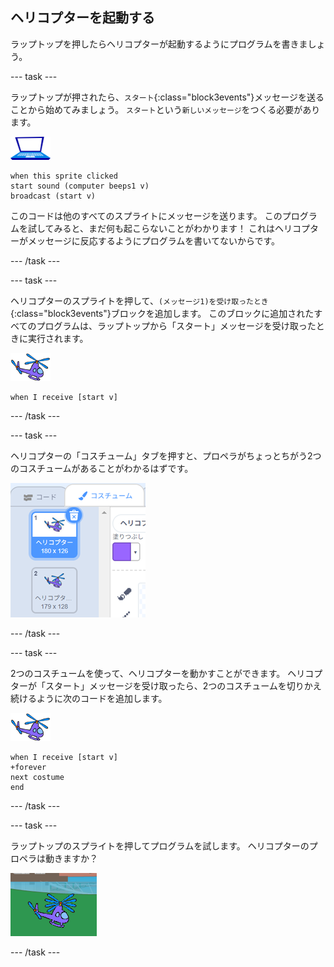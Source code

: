 ## ヘリコプターを起動する

ラップトップを押したらヘリコプターが起動するようにプログラムを書きましょう。

--- task ---

ラップトップが押されたら、`スタート`{:class="block3events"}メッセージを送ることから始めてみましょう。 `スタート`という`新しいメッセージ`をつくる必要があります。

![ラップトップのスプライト](images/laptop-sprite.png)

```blocks3
when this sprite clicked
start sound (computer beeps1 v)
broadcast (start v)
```

このコードは他のすべてのスプライトにメッセージを送ります。 このプログラムを試してみると、まだ何も起こらないことがわかります！ これはヘリコプターがメッセージに反応するようにプログラムを書いてないからです。

--- /task ---

--- task ---

ヘリコプターのスプライトを押して、`(メッセージ1)を受け取ったとき`{:class="block3events"}ブロックを追加します。 このブロックに追加されたすべてのプログラムは、ラップトップから「スタート」メッセージを受け取ったときに実行されます。

![ヘリコプターのスプライト](images/helicopter-sprite.png)

```blocks3
when I receive [start v]
```

--- /task ---

--- task ---

ヘリコプターの「コスチューム」タブを押すと、プロペラがちょっとちがう2つのコスチュームがあることがわかるはずです。

![ヘリコプターのコスチューム](images/toys-helicopter-costumes.png)

--- /task ---

--- task ---

2つのコスチュームを使って、ヘリコプターを動かすことができます。 ヘリコプターが「スタート」メッセージを受け取ったら、2つのコスチュームを切りかえ続けるように次のコードを追加します。

![ヘリコプターのスプライト](images/helicopter-sprite.png)

```blocks3
when I receive [start v]
+forever
next costume
end
```

--- /task ---

--- task ---

ラップトップのスプライトを押してプログラムを試します。 ヘリコプターのプロペラは動きますか？

![ヘリローターの動き](images/toys-helicopter-animation-test.png)

--- /task ---
